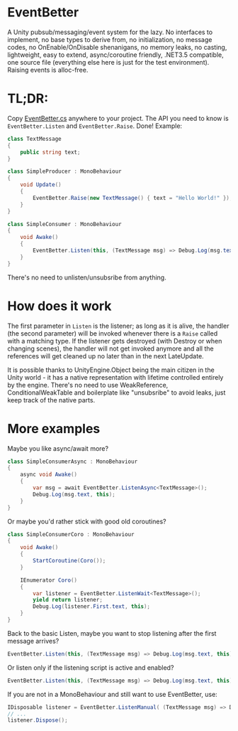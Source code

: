 # EventBetter
A Unity pubsub/messaging/event system for the lazy. No interfaces to implement, no base types to derive from, no initialization, no message codes, no OnEnable/OnDisable shenanigans, no memory leaks, no casting, lightweight, easy to extend, async/coroutine friendly, .NET3.5 compatible, one source file (everything else here is just for the test environment). Raising events is alloc-free.

# TL;DR:
Copy [EventBetter.cs](Assets/Plugins/EventBetter/EventBetter.cs) anywhere to your project. The API you need to know is `EventBetter.Listen` and `EventBetter.Raise`. Done! Example:

```cs
class TextMessage
{
    public string text;
}

class SimpleProducer : MonoBehaviour
{
    void Update()
    {
        EventBetter.Raise(new TextMessage() { text = "Hello World!" });
    }
}

class SimpleConsumer : MonoBehaviour
{
    void Awake()
    {
        EventBetter.Listen(this, (TextMessage msg) => Debug.Log(msg.text, this));
    }
}
```

There's no need to unlisten/unsubsribe from anything.

# How does it work

The first parameter in `Listen` is the listener; as long as it is alive, the handler (the second parameter) will be invoked whenever there is a `Raise` called with a matching type. If the listener gets destroyed (with Destroy or when changing scenes), the handler will not get invoked anymore and all the references will get cleaned up no later than in the next LateUpdate.

It is possible thanks to UnityEngine.Object being the main citizen in the Unity world - it has a native representation with lifetime controlled entirely by the engine. There's no need to use WeakReference, ConditionalWeakTable and boilerplate like "unsubsribe" to avoid leaks, just keep track of the native parts.

# More examples

Maybe you like async/await more?

```cs
class SimpleConsumerAsync : MonoBehaviour
{
    async void Awake()
    {
        var msg = await EventBetter.ListenAsync<TextMessage>();
        Debug.Log(msg.text, this);
    }
}
```

Or maybe you'd rather stick with good old coroutines?
```cs
class SimpleConsumerCoro : MonoBehaviour
{
    void Awake()
    {
        StartCoroutine(Coro());
    }

    IEnumerator Coro()
    {
        var listener = EventBetter.ListenWait<TextMessage>();
        yield return listener;
        Debug.Log(listener.First.text, this);
    }
}
```

Back to the basic Listen, maybe you want to stop listening after the first message arrives?
```cs
EventBetter.Listen(this, (TextMessage msg) => Debug.Log(msg.text, this), once: true);
```

Or listen only if the listening script is active and enabled?
```cs
EventBetter.Listen(this, (TextMessage msg) => Debug.Log(msg.text, this), exculdeInactive: true);
```

If you are not in a MonoBehaviour and still want to use EventBetter, use:
```cs
IDisposable listener = EventBetter.ListenManual( (TextMessage msg) => Debug.Log(msg.text, this) );
// ...
listener.Dispose();
``` 
